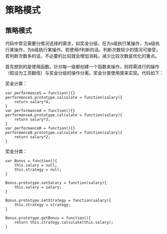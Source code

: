 # 策略模式

## 策略模式

代码中常见需要分情况选择的需求，如奖金分级，在为s级执行某操作，为a级执行某操作，为b级执行某操作。若使用if判断的话，判断次数较少的情况可接受，若判断次数多的话，不必要的比较就会增加消耗。减少比较次数是优化的重点。

首先想到的是使用函数。针对每一级都创建一个函数来操作。则将需进行的操作（假设为工资翻倍）与奖金分级的操作分离。奖金分类使用类来实现。代码如下：

奖金计算：

```text
var performanceS = function(){}
performanceS.prototype.calculate = function(salary){
    return salary*4;
}
var performanceA = function(){}
performanceA.prototype.calculate = function(salary){
    return salary*3;
}
var performanceB = function(){}
performanceB.prototype.calculate = function(salary){
    return salary*2;
}
```

奖金分类：

```text
var Bonus = function(){
    this.salary = null;
    this.strategy = null;
}
​
Bonus.prototype.setSalary = function(salary){
    this.salary = salary;
}
​
Bonus.prototype.setStrategy = function(salary){
    this.strategy = strategy;
}
​
Bonus.prototype.getBonus = function(){
    return this.strategy.calculate(this.salary);
}
​
```

